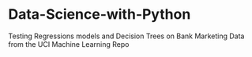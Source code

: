 # Data-Science-with-Python
Testing Regressions models and Decision Trees on Bank Marketing Data from the UCI Machine Learning Repo
